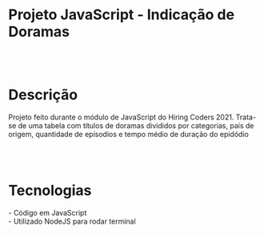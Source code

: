 <h1 aling="center">Projeto JavaScript - Indicação de Doramas </h1>

<br><br>
<h1>Descrição</h1>
<p>Projeto feito durante o módulo de JavaScript do Hiring Coders 2021.
Trata-se de uma tabela com títulos de doramas divididos por categorias, país de origem, quantidade de epísodios e tempo médio de duração do epidódio</p>

<br><br>
<h1>Tecnologias</h1>
<p>- Código em JavaScript<br>
- Utilizado NodeJS para rodar terminal</p>


